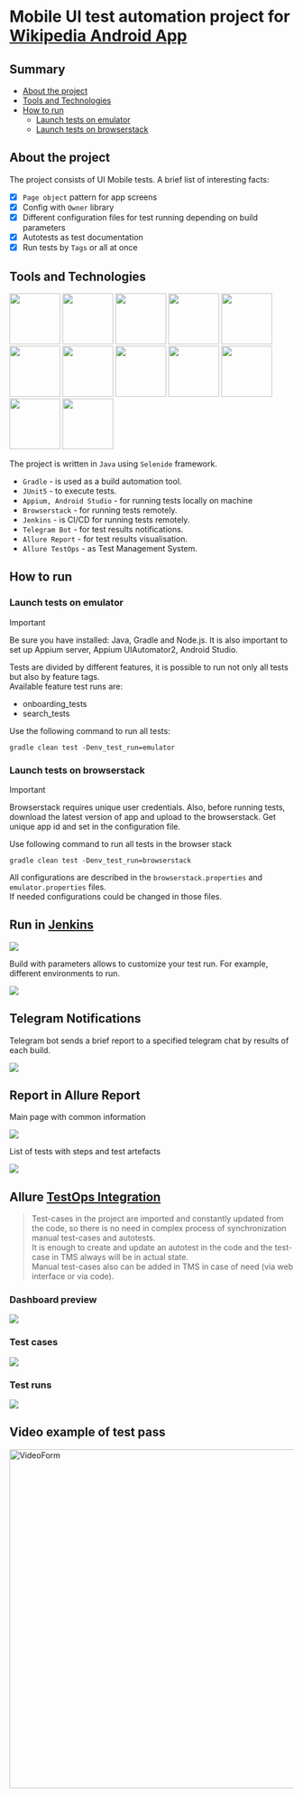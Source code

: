 # Mobile UI test automation project for [Wikipedia Android App](https://github.com/wikimedia/apps-android-wikipedia/)

## Summary
+ [About the project](#about)
+ [Tools and Technologies](#tools)
+ [How to run](#launch)
    + [Launch tests on emulator](#local)
    + [Launch tests on browserstack](#remote)

<a id="about"></a>
## About the project
The project consists of UI Mobile tests. A brief list of interesting facts:
- [x] `Page object` pattern for app screens
- [x] Config with `Owner` library
- [x] Different configuration files for test running depending on build parameters
- [x] Autotests as test documentation
- [x] Run tests by `Tags` or all at once

<a id="tools"></a>
## Tools and Technologies
<a href="https://www.java.com/en/"><img src="media/logo/Java_logo.png" width="90"/></a>
<a href="https://gradle.org/"><img src="media/logo/Gradle.png" width="90"/></a>
<a href="https://github.com/"><img src="media/logo/GitHub.png" width="90"/></a>
<a href="https://appium.io/"><img src="media/logo/Appium.svg" width="90"/></a>
<a href="https://developer.android.com/"><img src="media/logo/AndroidStudio.svg" width="90"/></a>
<a href="https://www.browserstack.com/"><img src="media/logo/Browserstack.svg" width="90"/></a>
<a href="https://www.jetbrains.com/idea/"><img src="media/logo/IntelliJ_IDEA.png" width="90"></a>
<a href="https://junit.org/junit5/"><img src="media/logo/JUnit5.png" width="90"/></a>
<a href="https://www.jenkins.io/"><img src="media/logo/Jenkins.png" width="90"/></a>
<a href="https://github.com/allure-framework/"><img src="media/logo/AllureReports.png" width="90"/></a>
<a href="https://qameta.io/"><img src="media/logo/AllureTestOps.svg" width="90"/></a>
<a href="https://telegram.org/"><img src="media/logo/Telegram.png" width="90"/></a>

The project is written in `Java` using `Selenide` framework.
- `Gradle` - is used as a build automation tool.
- `JUnit5` - to execute tests.
- `Appium, Android Studio` - for running tests locally on machine
- `Browserstack` - for running tests remotely.
- `Jenkins` - is CI/CD for running tests remotely.
- `Telegram Bot` - for test results notifications.
- `Allure Report` - for test results visualisation.
- `Allure TestOps` - as Test Management System.

<a id="launch"></a>
## How to run
<a id="local"></a>
### Launch tests on emulator
> [!IMPORTANT]
> Be sure you have installed: Java, Gradle and Node.js. It is also important to set up Appium server, Appium UIAutomator2, Android Studio.

Tests are divided by different features, it is possible to run not only all tests but also by feature tags.  
Available feature test runs are:
- onboarding_tests
- search_tests

Use the following command to run all tests:
```
gradle clean test -Denv_test_run=emulator
```
<a id="remote"></a>
### Launch tests on browserstack
> [!IMPORTANT]
> Browserstack requires unique user credentials. Also, before running tests, download the latest version of app and upload to the browserstack. Get unique app id and set in the configuration file. 

Use following command to run all tests in the browser stack
```
gradle clean test -Denv_test_run=browserstack
```
All configurations are described in the `browserstack.properties` and `emulator.properties` files.  
If needed configurations could be changed in those files.

<a id="jenkins"></a>
## Run in [Jenkins](https://jenkins.autotests.cloud/job/C22-kryastin-diplomaMobile/)

<img src="media/screenshots/Jenkins_common.png"/>

Build with parameters allows to customize your test run. For example, different environments to run.

<img src="media/screenshots/Jenkins_settings.png"/>

<a id="telegram"></a>
## Telegram Notifications

Telegram bot sends a brief report to a specified telegram chat by results of each build.

<img src="media/screenshots/Telegram.png"/>

<a id="allure-report"></a>
## Report in Allure Report
Main page with common information

<img src="media/screenshots/allure_common.png"/>

List of tests with steps and test artefacts

<img src="media/screenshots/allure_cases.png"/>

<a id="allureTO"></a>
## Allure [TestOps Integration]()
>Test-cases in the project are imported and constantly updated from the code, so there is no need in complex process of synchronization manual test-cases and autotests.  
>It is enough to create and update an autotest in the code and the test-case in TMS always will be in actual state.  
>Manual test-cases also can be added in TMS in case of need (via web interface or via code).
### Dashboard preview

<img src="media/screenshots/allureTO_dashboard.png"/>  

### Test cases

<img src="media/screenshots/allureTO_cases.png"/>  

### Test runs

<img src="media/screenshots/allureTO_launches.png"/>  

<a id="video"></a>
## Video example of test pass
<p>
  <img src="media/screenshots/test_pass_emulator.gif" alt="VideoForm" width="600">
</p>
